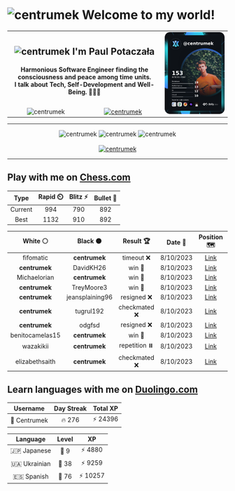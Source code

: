 <h1>
  <img
    src="https://emojis.slackmojis.com/emojis/images/1531849430/4246/blob-sunglasses.gif"
    width="30"
    alt="centrumek"
  />
  Welcome to my world!
</h1>

<table>
  <tbody>
    <tr>
      <td align="center" width="70%" colspan="2">
        <h2>
          <img
            src="https://raw.githubusercontent.com/MartinHeinz/MartinHeinz/master/wave.gif"
            width="30px"
            alt="centrumek"
          />
          I'm Paul Potaczała
        </h2>
        <h4>
          Harmonious Software Engineer finding the consciousness and peace among time units.
          <br/>
          I talk about Tech, Self-Development and Well-Being. 🌿🧘🚀
        </h4>
      </td>
      <td width="30%" rowspan="2">
        <a href="https://app.daily.dev/centrumek">
          <img
            src="./devcard.png"
            alt="centrumek"
          />
        </a>
      </td>
    </tr>
    <tr align="center">
      <td>
        <img
          src="https://komarev.com/ghpvc/?username=centrumek&label=visitors&color=0e75b6&style=flat"
          alt="centrumek"
        >
      </td>
      <td>
        <a href="https://stackoverflow.com/users/14496012/centrumek">
          <img
            src="https://stackoverflow.com/users/flair/14496012.png?theme=dark"
            alt="centrumek"
          >
        </a>
      </td>
    </tr>
  </tbody>
</table>

---
<div align="center">
  <img 
    src="https://github-readme-stats.vercel.app/api?username=centrumek&show_icons=true&count_private=true&theme=dark&hide_border=true&hide=issues,contribs&bg_color=00000000"
    alt="centrumek"
  />
  <img
    src="https://github-readme-stats.vercel.app/api/top-langs/?username=centrumek&layout=compact&hide_border=true&theme=dark&bg_color=00000000&langs_count=6&exclude_repo=air-statistic-app"
    alt="centrumek"
  />
  <img 
    src="https://github-readme-streak-stats.herokuapp.com?user=centrumek&theme=dark&hide_border=true&background=FFFFFF00"
    alt="centrumek"
  />
  <br/>
  <br/>
  <a href="https://www.buymeacoffee.com/centrumek">
    <img
      src="https://cdn.buymeacoffee.com/buttons/v2/default-orange.png"
      height="50"
      width="210"
      alt="centrumek"
    />
  </a>
</div>

---

## Play with me on [Chess.com](https://www.chess.com/member/centrumek)

<div align="center">
<!--START_SECTION:chessStats-->
<!-- Automatically generated with https://github.com/Balastrong/chess-stats-action -->

| Type | Rapid ⏲️ | Blitz ⚡ | Bullet 🔫 |
|:---:|:---:|:---:|:---:|
| Current | 994 | 790 | 892 |
| Best | 1132 | 910 | 892 |

| White ⚪ | Black ⚫ | Result 🏆 | Date 📅 | Position 🗺️ | Type 🕕 |
|:---:|:---:|:---:|:---:|:---:|:---:|
| fifomatic | **centrumek** | timeout ❌ | 8/10/2023 | <a href="http://www.ee.unb.ca/cgi-bin/tervo/fen.pl?select=1R5R/3r4/pkp5/1p6/1P2K3/P2r4/8/8 b - -">Link</a> | Blitz |
| **centrumek** | DavidKH26 | win 🥇 | 8/10/2023 | <a href="http://www.ee.unb.ca/cgi-bin/tervo/fen.pl?select=2kr4/1pp1r2p/p7/1b3PB1/1P4P1/3p1P2/P2Q1R1P/6K1 b - -">Link</a> | Blitz |
| Michaelorian | **centrumek** | win 🥇 | 8/10/2023 | <a href="http://www.ee.unb.ca/cgi-bin/tervo/fen.pl?select=6k1/2p5/p4b1p/1p4p1/1P3p2/P6P/2P2P2/4r1K1 w - -">Link</a> | Blitz |
| **centrumek** | TreyMoore3 | win 🥇 | 8/10/2023 | <a href="http://www.ee.unb.ca/cgi-bin/tervo/fen.pl?select=5r2/pppQkppp/2p2qb1/4p3/4P1P1/P1P2N1P/1PP2P2/3R2K1 b - -">Link</a> | Blitz |
| **centrumek** | jeansplaining96 | resigned ❌ | 8/10/2023 | <a href="http://www.ee.unb.ca/cgi-bin/tervo/fen.pl?select=8/p1p2kpp/2p3p1/3p4/5K2/2P5/PPq5/8 w - -">Link</a> | Blitz |
| **centrumek** | tugrul192 | checkmated ❌ | 8/10/2023 | <a href="http://www.ee.unb.ca/cgi-bin/tervo/fen.pl?select=1rb5/b2kr3/p1p1pQ2/4Pp2/3P1P2/1qKB2P1/3B3P/3R3R w - -">Link</a> | Blitz |
| **centrumek** | odgfsd | resigned ❌ | 8/10/2023 | <a href="http://www.ee.unb.ca/cgi-bin/tervo/fen.pl?select=6k1/2q2pbp/p3p1p1/2p5/5P2/1rP1PK2/6PP/2R5 w - -">Link</a> | Blitz |
| benitocamelas15 | **centrumek** | win 🥇 | 8/10/2023 | <a href="http://www.ee.unb.ca/cgi-bin/tervo/fen.pl?select=1r6/2k5/Q2p3p/2p5/K3Pb2/3P1P2/q7/8 w - -">Link</a> | Blitz |
| wazakikii | **centrumek** | repetition ⏸️ | 8/10/2023 | <a href="http://www.ee.unb.ca/cgi-bin/tervo/fen.pl?select=Bn2k2r/p1p5/3p1p1p/4p3/8/1PPP3P/q1KQ1Pp1/3R2R1 w k -">Link</a> | Blitz |
| elizabethsaith | **centrumek** | checkmated ❌ | 8/10/2023 | <a href="http://www.ee.unb.ca/cgi-bin/tervo/fen.pl?select=3k1R2/7Q/3p4/4p1p1/8/2P5/PP1q2PP/R6K b - -">Link</a> | Blitz |

<!--END_SECTION:chessStats-->
</div>

## Learn languages with me on [Duolingo.com](https://www.duolingo.com/profile/Centrumek)

<div align="center">
<!--START_SECTION:duolingoStats-->
<!-- Automatically generated with https://github.com/centrumek/duolingo-readme-stats-->

| Username | Day Streak | Total XP |
|:---:|:---:|:---:|
| 👤 Centrumek | 🔥 276 | ⚡ 24396 |

| Language | Level | XP |
|:---:|:---:|:---:|
| 🇯🇵 Japanese | 👑 9 | ⚡ 4880 |
| 🇺🇦 Ukrainian | 👑 38 | ⚡ 9259 |
| 🇪🇸 Spanish | 👑 76 | ⚡ 10257 |

<!--END_SECTION:duolingoStats-->
</div>
<!--
**centrumek/centrumek** is a ✨ _special_ ✨ repository because its `README.md` (this file) appears on your GitHub profile.

Here are some ideas to get you started:

- 🔭 I’m currently working on ...
- 🌱 I’m currently learning ...
- 👯 I’m looking to collaborate on ...
- 🤔 I’m looking for help with ...
- 💬 Ask me about ...
- 📫 How to reach me: ...
- 😄 Pronouns: ...
- ⚡ Fun fact: ...
-->
